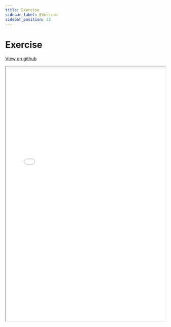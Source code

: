 ```yaml
---
title: Exercise
sidebar_label: Exercise
sidebar_position: 32
---
```


# Exercise

[View on github](https://github.com/sumanth-tp/python-data-science/blob/main/06-Data-Visualization-with-Seaborn/08-Seaborn%20Exercises%20-%20Solutions.ipynb)


<iframe
  src="/notebooks/seaborn-ex.html"
  width="100%"
  height="800"
  style={{ border: "1px solid #ddd" }}
></iframe>

